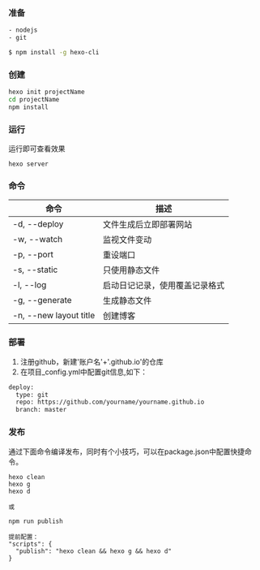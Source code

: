 ### 准备
``` bash
- nodejs
- git

$ npm install -g hexo-cli
```

### 创建
``` bash
hexo init projectName
cd projectName
npm install
```

<!-- more -->

### 运行
运行即可查看效果
```
hexo server
```

### 命令
命令|描述
-|-
-d, --deploy|文件生成后立即部署网站
-w, --watch|监视文件变动
-p, --port|重设端口
-s, --static|只使用静态文件
-l, --log|启动日记记录，使用覆盖记录格式
-g, --generate|生成静态文件
-n, --new layout title|创建博客

### 部署
1. 注册github，新建'账户名'+'.github.io'的仓库
2. 在项目_config.yml中配置git信息,如下：
``` bash
deploy:
  type: git
  repo: https://github.com/yourname/yourname.github.io
  branch: master
```

### 发布
通过下面命令编译发布，同时有个小技巧，可以在package.json中配置快捷命令。
```
hexo clean
hexo g
hexo d

或

npm run publish

提前配置：
"scripts": {
  "publish": "hexo clean && hexo g && hexo d"
}
```
